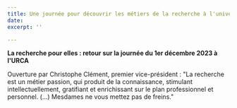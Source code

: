 ```yaml
---
title: Une journée pour découvrir les métiers de la recherche à l'université
date: 
excerpt: ''

---
```

**La recherche pour elles : retour sur la journée du 1er décembre 2023 à l'URCA**

Ouverture par Christophe Clément, premier vice-président : "La recherche est un métier passion, qui produit de la connaissance, stimulant intellectuellement, gratifiant et enrichissant sur le plan professionnel et personnel. (...) Mesdames ne vous mettez pas de freins."